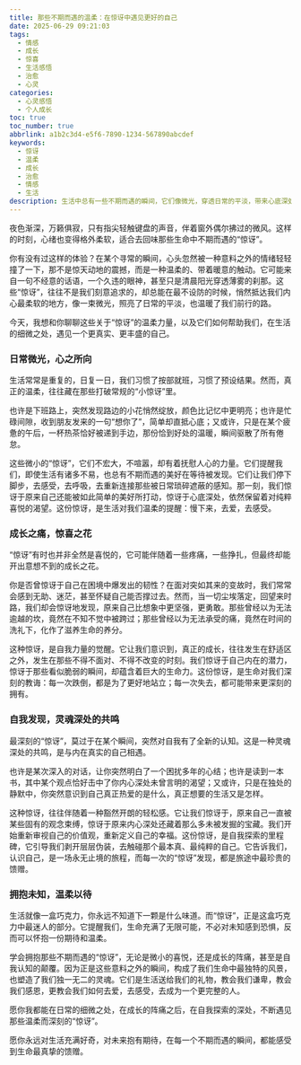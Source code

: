 ```yaml
---
title: 那些不期而遇的温柔：在惊讶中遇见更好的自己
date: 2025-06-29 09:21:03
tags:
  - 情感
  - 成长
  - 惊喜
  - 生活感悟
  - 治愈
  - 心灵
categories:
  - 心灵感悟
  - 个人成长
toc: true
toc_number: true
abbrlink: a1b2c3d4-e5f6-7890-1234-567890abcdef
keywords:
  - 惊讶
  - 温柔
  - 成长
  - 治愈
  - 情感
  - 生活
description: 生活中总有一些不期而遇的瞬间，它们像微光，穿透日常的平淡，带来心底深处的触动。本文将带你一同探索那些关于“惊讶”的温柔力量，如何在意料之外的发现中，遇见更真实、更丰盛的自己。
---
```


夜色渐深，万籁俱寂，只有指尖轻触键盘的声音，伴着窗外偶尔拂过的微风。这样的时刻，心绪也变得格外柔软，适合去回味那些生命中不期而遇的“惊讶”。

你有没有过这样的体验？在某个寻常的瞬间，心头忽然被一种意料之外的情绪轻轻撞了一下，那不是惊天动地的震撼，而是一种温柔的、带着暖意的触动。它可能来自一句不经意的话语，一个久违的眼神，甚至只是清晨阳光穿透薄雾的刹那。这些“惊讶”，往往不是我们刻意追求的，却总能在最不设防的时候，悄然抵达我们内心最柔软的地方，像一束微光，照亮了日常的平淡，也温暖了我们前行的路。

今天，我想和你聊聊这些关于“惊讶”的温柔力量，以及它们如何帮助我们，在生活的细微之处，遇见一个更真实、更丰盛的自己。

### 日常微光，心之所向

生活常常是重复的，日复一日，我们习惯了按部就班，习惯了预设结果。然而，真正的温柔，往往藏在那些打破常规的“小惊讶”里。

也许是下班路上，突然发现路边的小花悄然绽放，颜色比记忆中更明亮；也许是忙碌间隙，收到朋友发来的一句“想你了”，简单却直抵心底；又或许，只是在某个疲惫的午后，一杯热茶恰好被递到手边，那份恰到好处的温暖，瞬间驱散了所有倦怠。

这些微小的“惊讶”，它们不宏大，不喧嚣，却有着抚慰人心的力量。它们提醒我们，即使生活有诸多不易，也总有不期而遇的美好在等待被发现。它们让我们停下脚步，去感受，去呼吸，去重新连接那些被日常琐碎遮蔽的感知。那一刻，我们惊讶于原来自己还能被如此简单的美好所打动，惊讶于心底深处，依然保留着对纯粹喜悦的渴望。这份惊讶，是生活对我们温柔的提醒：慢下来，去爱，去感受。

### 成长之痛，惊喜之花

“惊讶”有时也并非全然是喜悦的，它可能伴随着一些疼痛，一些挣扎，但最终却能开出意想不到的成长之花。

你是否曾惊讶于自己在困境中爆发出的韧性？在面对突如其来的变故时，我们常常会感到无助、迷茫，甚至怀疑自己能否撑过去。然而，当一切尘埃落定，回望来时路，我们却会惊讶地发现，原来自己比想象中更坚强，更勇敢。那些曾经以为无法逾越的坎，竟然在不知不觉中被跨过；那些曾经以为无法承受的痛，竟然在时间的洗礼下，化作了滋养生命的养分。

这种惊讶，是自我力量的觉醒。它让我们意识到，真正的成长，往往发生在舒适区之外，发生在那些不得不面对、不得不改变的时刻。我们惊讶于自己内在的潜力，惊讶于那些看似脆弱的瞬间，却蕴含着巨大的生命力。这份惊讶，是生命对我们深刻的教诲：每一次跌倒，都是为了更好地站立；每一次失去，都可能带来更深刻的拥有。

### 自我发现，灵魂深处的共鸣

最深刻的“惊讶”，莫过于在某个瞬间，突然对自我有了全新的认知。这是一种灵魂深处的共鸣，是与内在真实的自己相遇。

也许是某次深入的对话，让你突然明白了一个困扰多年的心结；也许是读到一本书，其中某个观点恰好击中了你内心深处未曾言明的渴望；又或许，只是在独处的静默中，你突然意识到自己真正热爱的是什么，真正想要的生活又是怎样。

这种惊讶，往往伴随着一种豁然开朗的轻松感。它让我们惊讶于，原来自己一直被某些固有的观念束缚，惊讶于原来内心深处还藏着那么多未被发掘的宝藏。我们开始重新审视自己的价值观，重新定义自己的幸福。这份惊讶，是自我探索的里程碑，它引导我们剥开层层伪装，去触碰那个最本真、最纯粹的自己。它告诉我们，认识自己，是一场永无止境的旅程，而每一次的“惊讶”发现，都是旅途中最珍贵的馈赠。

### 拥抱未知，温柔以待

生活就像一盒巧克力，你永远不知道下一颗是什么味道。而“惊讶”，正是这盒巧克力中最迷人的部分。它提醒我们，生命充满了无限可能，不必对未知感到恐惧，反而可以怀抱一份期待和温柔。

学会拥抱那些不期而遇的“惊讶”，无论是微小的喜悦，还是成长的阵痛，甚至是自我认知的颠覆。因为正是这些意料之外的瞬间，构成了我们生命中最独特的风景，也塑造了我们独一无二的灵魂。它们是生活送给我们的礼物，教会我们谦卑，教会我们感恩，更教会我们如何去爱，去感受，去成为一个更完整的人。

愿你我都能在日常的细微之处，在成长的阵痛之后，在自我探索的深处，不断遇见那些温柔而深刻的“惊讶”。

愿你永远对生活充满好奇，对未来抱有期待，在每一个不期而遇的瞬间，都能感受到生命最真挚的馈赠。